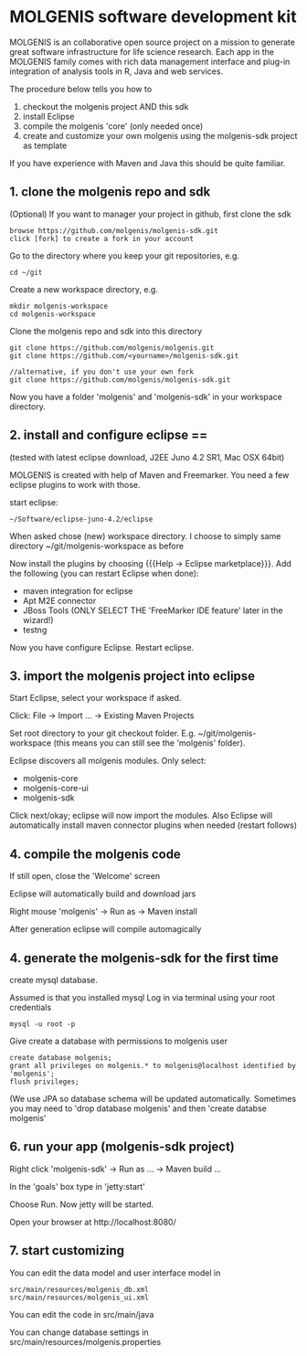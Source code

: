 # MOLGENIS software development kit

MOLGENIS is an collaborative open source project on a mission to generate great software infrastructure for life science research. Each app in the MOLGENIS family comes with rich data management interface and plug-in integration of analysis tools in R, Java and web services.

The procedure below tells you how to 
1. checkout the molgenis project AND this sdk 
2. install Eclipse
3. compile the molgenis 'core' (only needed once)
4. create and customize your own molgenis using the molgenis-sdk project as template

If you have experience with Maven and Java this should be quite familiar.

## 1. clone the molgenis repo and sdk

(Optional) If you want to manager your project in github, first clone the sdk

	browse https://github.com/molgenis/molgenis-sdk.git
	click [fork] to create a fork in your account

Go to the directory where you keep your git repositories, e.g.

	cd ~/git

Create a new workspace directory, e.g.

	mkdir molgenis-workspace
	cd molgenis-workspace


Clone the molgenis repo and sdk into this directory

	git clone https://github.com/molgenis/molgenis.git
	git clone https://github.com/<yourname>/molgenis-sdk.git
	
	//alternative, if you don't use your own fork
	git clone https://github.com/molgenis/molgenis-sdk.git

Now you have a folder 'molgenis' and 'molgenis-sdk' in your workspace directory.

## 2. install and configure eclipse == 
(tested with latest eclipse download, J2EE Juno 4.2 SR1, Mac OSX 64bit)

MOLGENIS is created with help of Maven and Freemarker. You need a few eclipse plugins to work with those.

start eclipse:

	~/Software/eclipse-juno-4.2/eclipse


When asked chose (new) workspace directory. I choose to simply same directory ~/git/molgenis-workspace as before

Now install the plugins by choosing {{{Help -> Eclipse marketplace}}}. 
Add the following (you can restart Eclipse when done):

* maven integration for eclipse
* Apt M2E connector
* JBoss Tools (ONLY SELECT THE 'FreeMarker IDE feature' later in the wizard!)
* testng

Now you have configure Eclipse. Restart eclipse.

## 3. import the molgenis project into eclipse

Start Eclipse, select your workspace if asked.

Click: File -> Import ... -> Existing Maven Projects 

Set root directory to your git checkout folder. E.g. ~/git/molgenis-workspace
(this means you can still see the 'molgenis' folder).

Eclipse discovers all molgenis modules. Only select:

* molgenis-core
* molgenis-core-ui
* molgenis-sdk

Click next/okay; eclipse will now import the modules. Also Eclipse will automatically install maven connector plugins when needed (restart follows)

## 4. compile the molgenis code

If still open, close the 'Welcome' screen

Eclipse will automatically build and download jars

Right mouse 'molgenis' -> Run as -> Maven install

After generation eclipse will compile automagically

## 4. generate the molgenis-sdk for the first time

create mysql database.

Assumed is that you installed mysql
Log in via terminal using your root credentials

	mysql -u root -p

Give create a database with permissions to molgenis user

	create database molgenis;
	grant all privileges on molgenis.* to molgenis@localhost identified by 'molgenis';
	flush privileges;

(We use JPA so database schema will be updated automatically. Sometimes you may need to 'drop database molgenis' and then 'create databse molgenis'


## 6. run your app (molgenis-sdk project)

Right click 'molgenis-sdk' -> Run as ... -> Maven build ...

In the 'goals' box type in 'jetty:start'

Choose Run. Now jetty will be started.

Open your browser at http://localhost:8080/

## 7. start customizing

You can edit the data model and user interface model in

	src/main/resources/molgenis_db.xml
	src/main/resources/molgenis_ui.xml
	
You can edit the code in 
	src/main/java
	
You can change database settings in
	src/main/resources/molgenis.properties